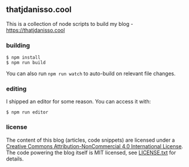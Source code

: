 ## thatjdanisso.cool

This is a collection of node scripts to build my blog - https://thatjdanisso.cool

### building

```
$ npm install
$ npm run build
```

You can also run `npm run watch` to auto-build on relevant file changes.

### editing

I shipped an editor for some reason. You can access it with:

```
$ npm run editor
```

### license

The content of this blog (articles, code snippets) are licensed under a [Creative Commons Attribution-NonCommercial 4.0 International License](https://creativecommons.org/licenses/by-nc/4.0/). The code powering the blog itself is MIT licensed, see [LICENSE.txt](/main/LICENSE.txt) for details.
